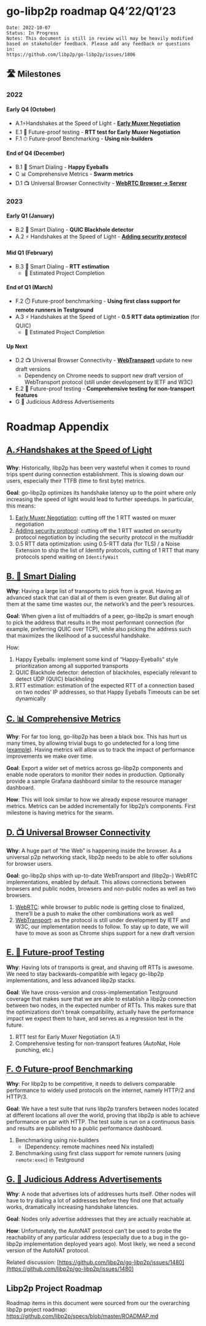 

# go-libp2p roadmap Q4’22/Q1’23

```
Date: 2022-10-07
Status: In Progress
Notes: This document is still in review will may be heavily modified based on stakeholder feedback. Please add any feedback or questions in:
https://github.com/libp2p/go-libp2p/issues/1806
```

## 🛣️ Milestones
### 2022

#### Early Q4 (October)
-   A.1⚡Handshakes at the Speed of Light - **[Early Muxer Negotiation](https://github.com/libp2p/specs/issues/426)**
- E.1 🧪 Future-proof testing - **RTT test for Early Muxer Negotiation**
- F.1 ⏱ Future-proof Benchmarking - **Using nix-builders**

#### End of Q4 (December)
-   B.1 🧠 Smart Dialing - **Happy Eyeballs**
-   C 📊 Comprehensive Metrics - **Swarm metrics**
-   D.1 📺 Universal Browser Connectivity - **[WebRTC Browser -> Server](https://github.com/libp2p/go-libp2p/pull/1655)**

### 2023

#### Early Q1 (January)
-   B.2 🧠 Smart Dialing - **QUIC Blackhole detector**
-   A.2 ⚡ Handshakes at the Speed of Light - **[Adding security protocol](https://github.com/libp2p/specs/pull/353)**

#### Mid Q1 (February)
-   B.3 🧠 Smart Dialing - **RTT estimation**
    -   🎉 Estimated Project Completion

#### End of Q1 (March)
-   F.2 ⏱️ Future-proof benchmarking - **Using first class support for remote runners in Testground**
-   A.3 ⚡ Handshakes at the Speed of Light - **0.5 RTT data optimization** (for QUIC)
    -   🎉 Estimated Project Completion

#### Up Next
-   D.2 📺 Universal Browser Connectivity - **[WebTransport](https://github.com/libp2p/go-libp2p/issues/1717)** update to new draft versions
    - Dependency on Chrome needs to support new draft version of WebTransport protocol (still under development by IETF and W3C)
-  E.2 🧪 Future-proof testing - **Comprehensive testing for non-transport features**
-  G 📢 Judicious Address Advertisements

# Roadmap Appendix
## [A.⚡️Handshakes at the Speed of Light](https://github.com/libp2p/go-libp2p/issues/1807)

**Why**: Historically, libp2p has been very wasteful when it comes to round trips spent during connection establishment. This is slowing down our users, especially their TTFB (time to first byte) metrics.

**Goal**: go-libp2p optimizes its handshake latency up to the point where only increasing the speed of light would lead to further speedups. In particular, this means:

1. [Early Muxer Negotiation](https://github.com/libp2p/specs/issues/426): cutting off the 1 RTT wasted on muxer negotiation
2. [Adding security protocol](https://github.com/libp2p/specs/pull/353): cutting off the 1 RTT wasted on security protocol negotiation by including the security protocol in the multiaddr
3. 0.5 RTT data optimization: using 0.5-RTT data (for TLS) / a Noise Extension to ship the list of Identify protocols, cutting of 1 RTT that many protocols spend waiting on `IdentifyWait`

## [B. 🧠 Smart Dialing](https://github.com/libp2p/go-libp2p/issues/1808)

**Why**: Having a large list of transports to pick from is great. Having an advanced stack that can dial all of them is even greater. But dialing all of them at the same time wastes our, the network’s and the peer’s resources. 

**Goal**: When given a list of multiaddrs of a peer, go-libp2p is smart enough to pick the address that results in the most performant connection (for example, preferring QUIC over TCP), while also picking the address such that maximizes the likelihood of a successful handshake.

How:

1. Happy Eyeballs: implement some kind of “Happy-Eyeballs” style prioritization among all supported transports
2. QUIC Blackhole detector: detection of blackholes, especially relevant to detect UDP (QUIC) blackholing
3. RTT estimation: estimation of the expected RTT of a connection based on two nodes’ IP addresses, so that Happy Eyeballs Timeouts can be set dynamically

## [C. 📊 Comprehensive Metrics](https://github.com/libp2p/go-libp2p/issues/1356)

**Why**: For far too long, go-libp2p has been a black box. This has hurt us many times, by allowing trivial bugs to go undetected for a long time ([example](https://github.com/ipfs/kubo/pull/8750)). Having metrics will allow us to track the impact of performance improvements we make over time.

**Goal**: Export a wider set of metrics across go-libp2p components and enable node operators to monitor their nodes in production. Optionally provide a sample Grafana dashboard similar to the resource manager dashboard.

**How**: This will look similar to how we already expose resource manager metrics. Metrics can be added incrementally for libp2p’s components. First milestone is having metrics for the swarm.

## [D. 📺 Universal Browser Connectivity](https://github.com/libp2p/go-libp2p/issues/1811)

**Why**: A huge part of “the Web” is happening inside the browser. As a universal p2p networking stack, libp2p needs to be able to offer solutions for browser users.

**Goal**: go-libp2p ships with up-to-date WebTransport and (libp2p-) WebRTC implementations, enabled by default. This allows connections between browsers and public nodes, browsers and non-public nodes as well as two browsers.

1. [WebRTC](https://github.com/libp2p/go-libp2p/pull/1655): while browser to public node is getting close to finalized, there’ll be a push to make the other combinations work as well
2. [WebTransport](https://github.com/libp2p/go-libp2p/issues/1717): as the protocol is still under development by IETF and W3C, our implementation needs to follow. To stay up to date, we will have to move as soon as Chrome ships support for a new draft version

## [E. 🧪 Future-proof Testing](https://github.com/libp2p/go-libp2p/issues/1809)

**Why**: Having lots of transports is great, and shaving off RTTs is awesome. We need to stay backwards-compatible with legacy go-libp2p implementations, and less advanced libp2p stacks.

**Goal**: We have cross-version and cross-implementation Testground coverage that makes sure that we are able to establish a libp2p connection between two nodes, in the expected number of RTTs. This makes sure that the optimizations don’t break compatibility, actually have the performance impact we expect them to have, and serves as a regression test in the future.

1. RTT test for Early Muxer Negotiation (A.1)
2. Comprehensive testing for non-transport features (AutoNat, Hole punching, etc.)

## [F. ⏱ Future-proof Benchmarking](https://github.com/libp2p/go-libp2p/issues/1810)

**Why**: For libp2p to be competitive, it needs to delivers comparable performance to widely used protocols on the internet, namely HTTP/2 and HTTP/3.

**Goal**: We have a test suite that runs libp2p transfers between nodes located at different locations all over the world, proving that libp2p is able to achieve performance on par with HTTP. The test suite is run on a continuous basis and results are published to a public performance dashboard.

1. Benchmarking using nix-builders
    - (Dependency: remote machines need Nix installed)
2. Benchmarking using first class support for remote runners (using `remote:exec`) in Testground

## [G. 📢 Judicious Address Advertisements](https://github.com/libp2p/go-libp2p/issues/1812)

**Why**: A node that advertises lots of addresses hurts itself. Other nodes will have to try dialing a lot of addresses before they find one that actually works, dramatically increasing handshake latencies.

**Goal**: Nodes only advertise addresses that they are actually reachable at.

**How**: Unfortunately, the AutoNAT protocol can’t be used to probe the reachability of any particular address (especially due to a bug in the go-libp2p implementation deployed years ago). Most likely, we need a second version of the AutoNAT protocol.

Related discussion: [https://github.com/libp2p/go-libp2p/issues/1480](https://github.com/libp2p/go-libp2p/issues/1480)

## Libp2p Project Roadmap
Roadmap items in this document were sourced from our the overarching libp2p project roadmap: https://github.com/libp2p/specs/blob/master/ROADMAP.md
